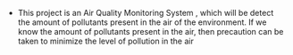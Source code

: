 - This project is an  Air Quality Monitoring System , which will be detect the amount of pollutants present  in the air of the  environment. If we know the amount of pollutants present in the air, then precaution can be taken to minimize the level of pollution in the air
